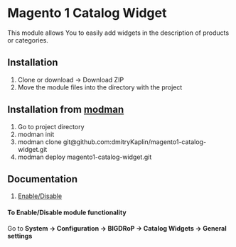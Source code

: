 # Magento 1 Catalog Widget
This module allows You to easily add widgets in the description of products or categories.

## Installation
1. Clone or download → Download ZIP
2. Move the module files into the directory with the project

## Installation from [modman](https://github.com/colinmollenhour/modman)
1. Go to project directory
2. modman init
3. modman clone git&#64;github.com&#58;dmitryKaplin/magento1-catalog-widget.git
4. modman deploy magento1-catalog-widget.git

## Documentation
1. [Enable/Disable](#to-enabledisable-module-functionality)

#### To Enable/Disable module functionality
Go to **System → Configuration → BIGDRoP → Catalog Widgets → General settings**